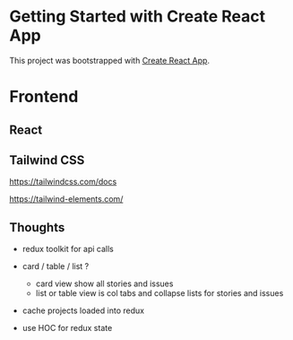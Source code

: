 # Getting Started with Create React App

This project was bootstrapped with [Create React App](https://github.com/facebook/create-react-app).

# Frontend

## React

## Tailwind CSS

https://tailwindcss.com/docs

https://tailwind-elements.com/

## Thoughts

-   redux toolkit for api calls
-   card / table / list ?

    -   card view show all stories and issues
    -   list or table view is col tabs and collapse lists for stories and issues

-   cache projects loaded into redux

-   use HOC for redux state
